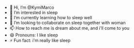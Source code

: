 - 👋 Hi, I’m @KymiMarco
- 👀 I’m interested in sleep
- 🌱 I’m currently learning how to sleep well 
- 💞️ I’m looking to collaborate on sleep together with woman
- 📫 How to reach me is dream about me, and i'll come to you
- 😄 Pronouns: I like sleep
- ⚡ Fun fact: i'm really like sleep

<!---
KymiMarco/KymiMarco is a ✨ special ✨ repository because its `README.md` (this file) appears on your GitHub profile.
You can click the Preview link to take a look at your changes.
--->
